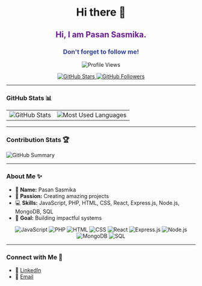 <h1 align="center">Hi there 👋</h1>

<h2 align="center" style="color: #6A1B9A;">Hi, I am Pasan Sasmika.</h2>
<h3 align="center" style="color: #303F9F;">Don't forget to follow me!</h3>

<p align="center">
  <img src="https://komarev.com/ghpvc/?username=PasanSasmika&color=green" alt="Profile Views">
</p>


<p align="center">
  <a href="https://github.com/PasanSasmika?tab=stars">
    <img src="https://img.shields.io/github/stars/PasanSasmika?style=social" alt="GitHub Stars">
  </a>
  <a href="https://github.com/PasanSasmika?tab=followers">
    <img src="https://img.shields.io/github/followers/PasanSasmika?style=social" alt="GitHub Followers">
  </a>
</p>

---

### GitHub Stats 📊

<table>
  <tr>
    <td>
      <img src="https://github-readme-stats.vercel.app/api?username=PasanSasmika&show_icons=true&theme=react" alt="GitHub Stats">
    </td>
    <td>
      <img src="https://github-readme-stats.vercel.app/api/top-langs/?username=PasanSasmika&layout=compact&theme=react" alt="Most Used Languages">
    </td>
  </tr>
</table>

---

### Contribution Stats 🏆

<img src="https://github-profile-summary-cards.vercel.app/api/cards/stats?username=PasanSasmika&theme=react" alt="GitHub Summary">

---

### About Me ✨

- 🌟 **Name:** Pasan Sasmika
- 🚀 **Passion:** Creating amazing projects
- 💻 **Skills:** JavaScript, PHP, HTML, CSS, React, Express.js, Node.js, MongoDB, SQL
- 🎯 **Goal:** Building impactful systems

<p align="center">
  <img src="https://img.shields.io/badge/-JavaScript-F7DF1E?logo=javascript&logoColor=black&style=for-the-badge" alt="JavaScript">
  <img src="https://img.shields.io/badge/-PHP-777BB4?logo=php&logoColor=white&style=for-the-badge" alt="PHP">
  <img src="https://img.shields.io/badge/-HTML5-E34F26?logo=html5&logoColor=white&style=for-the-badge" alt="HTML">
  <img src="https://img.shields.io/badge/-CSS3-1572B6?logo=css3&logoColor=white&style=for-the-badge" alt="CSS">
  <img src="https://img.shields.io/badge/-React-61DAFB?logo=react&logoColor=black&style=for-the-badge" alt="React">
  <img src="https://img.shields.io/badge/-Express.js-000000?logo=express&logoColor=white&style=for-the-badge" alt="Express.js">
  <img src="https://img.shields.io/badge/-Node.js-339933?logo=node.js&logoColor=white&style=for-the-badge" alt="Node.js">
  <img src="https://img.shields.io/badge/-MongoDB-47A248?logo=mongodb&logoColor=white&style=for-the-badge" alt="MongoDB">
  <img src="https://img.shields.io/badge/-SQL-4479A1?logo=sqlite&logoColor=white&style=for-the-badge" alt="SQL">
</p>

---

### Connect with Me 📩

- 💼 [LinkedIn](https://linkedin.com/in/YourLinkedIn)
- 📧 [Email](mailto:YourEmail@example.com)
